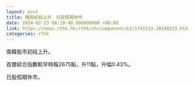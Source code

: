 ```yaml
---
layout: post
title: 韓股初段上升　日股假期休市
date: 2024-02-23 08:19:48.000000000 +08:00
link: https://news.rthk.hk/rthk/ch/component/k2/1741513-20240223.htm
categories: rthk
---
```


南韓股市初段上升。

首爾綜合指數較早時報2675點，升11點，升幅0.43%。

日股假期休市。
